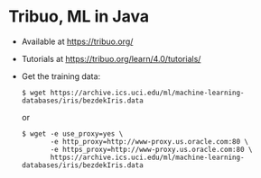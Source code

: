 # Tribuo, ML in Java
- Available at <https://tribuo.org/>
- Tutorials at <https://tribuo.org/learn/4.0/tutorials/>

- Get the training data:
  ```
  $ wget https://archive.ics.uci.edu/ml/machine-learning-databases/iris/bezdekIris.data
  ```
  or
  ```
  $ wget -e use_proxy=yes \
         -e http_proxy=http://www-proxy.us.oracle.com:80 \
         -e https_proxy=http://www-proxy.us.oracle.com:80 \
         https://archive.ics.uci.edu/ml/machine-learning-databases/iris/bezdekIris.data
  ```
  